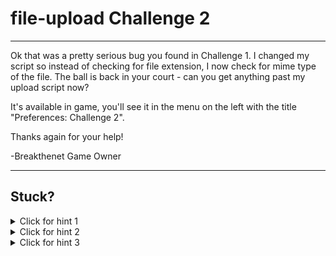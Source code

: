 # file-upload Challenge 2

----------------------

Ok that was a pretty serious bug you found in Challenge 1. I changed my script so instead of checking for file extension, I now check for mime type of the file. The ball is back in your court - can you get anything past my upload script now?

It's available in game, you'll see it in the menu on the left with the title "Preferences: Challenge 2".

Thanks again for your help!

-Breakthenet Game Owner

----------------------

Stuck? 
----------------------
<details> 
  <summary>Click for hint 1</summary>
   Looking at the code, we see [the code is now checking](https://github.com/breakthenet/file-upload-exercises/blob/master/preferences_c2.php#L219-L227) the mime-type of the file being uploaded - but who sets that mime-type value?
</details>

<details> 
  <summary>Click for hint 2</summary>
   When your browser sends the file via the upload form to the server, your browser is automatically including a Content-Type in the request, telling the webserver the file is of type text/php (for example). The code rejects this, as it only accepts Content-Type of 'image/gif', 'image/jpeg', and 'image/png'. Is there a way you can override what your browser is sending in the Content-Type field?
</details>

<details> 
  <summary>Click for hint 3</summary>
   You need to intercept the request your browser makes and modify it before sending it on to the server. Here's a couple ways to approach that.
   
   1) Google Chrome Inspector, Network Tab. Right click the upload request, and export as curl. Look for the Content-Type there, modify it, and send it again (by sticking the curl command in your terminal).
   
   2) Download Firefox, and install the Tamper Data add-on for firefox. Click "Start Tamper" right before submitting your file. When you click submit and the add-on triggers, hit Tamper. In the POST-DATA on the right, a few lines down you'll find the Content-Type you need to modify. Edit it there. NOTE - Tamper Data has a bug where it may not recognize you made any changes if you ONLY edit POST-DATA on the right. To ensure it picks up and forwards your changes to the request, make a random tweak to the User-Agent on the left and it should work.
   
   3) Install a proxy like Burpe Suite's, and capture and modify the request there.
</details>



